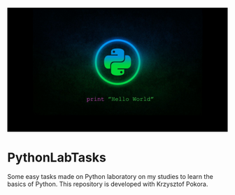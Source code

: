 ![](README.jpg)

# PythonLabTasks
Some easy tasks made on Python laboratory on my studies to learn the basics of Python. This repository is developed with Krzysztof Pokora.
